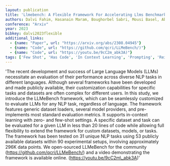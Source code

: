 ```yaml
---
layout: publication
title: 'Llmebench: A Flexible Framework For Accelerating Llms Benchmarking'
authors: Dalvi Fahim, Hasanain Maram, Boughorbel Sabri, Mousi Basel, Abdaljalil Samir, Nazar Nizi, Abdelali Ahmed, Chowdhury Shammur Absar, Mubarak Hamdy, Ali Ahmed, Hawasly Majd, Durrani Nadir, Alam Firoj
conference: "Arxiv"
year: 2023
bibkey: dalvi2023flexible
additional_links:
  - {name: "Paper", url: "https://arxiv.org/abs/2308.04945"}
  - {name: "Code", url: "https://github.com/qcri/LLMeBench/)"}
  - {name: "Code", url: "https://youtu.be/9cC2m_abk3A)"}
tags: ['Few Shot', 'Has Code', 'In Context Learning', 'Prompting', 'Reinforcement Learning', 'Tools']
---
```

'The recent development and success of Large Language Models (LLMs) necessitate an evaluation of their performance across diverse NLP tasks in different languages. Although several frameworks have been developed and made publicly available, their customization capabilities for specific tasks and datasets are often complex for different users. In this study, we introduce the LLMeBench framework, which can be seamlessly customized to evaluate LLMs for any NLP task, regardless of language. The framework features generic dataset loaders, several model providers, and pre-implements most standard evaluation metrics. It supports in-context learning with zero- and few-shot settings. A specific dataset and task can be evaluated for a given LLM in less than 20 lines of code while allowing full flexibility to extend the framework for custom datasets, models, or tasks. The framework has been tested on 31 unique NLP tasks using 53 publicly available datasets within 90 experimental setups, involving approximately 296K data points. We open-sourced LLMeBench for the community (https://github.com/qcri/LLMeBench/) and a video demonstrating the framework is available online. (https://youtu.be/9cC2m\_abk3A)'
